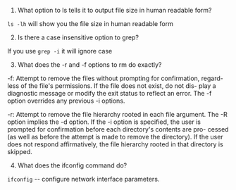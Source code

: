 1) What option to ls tells it to output file size in human readable form?

`ls -lh` will show you the file size in human readable form

2) Is there a case insensitive option to grep?

If you use `grep -i` it will ignore case

3) What does the -r and -f options to rm do exactly?

-f:     Attempt to remove the files without prompting for confirmation, regard-
        less of the file's permissions.  If the file does not exist, do not dis-
        play a diagnostic message or modify the exit status to reflect an error.
        The -f option overrides any previous -i options.
        
-r:     Attempt to remove the file hierarchy rooted in each file argument.  The
        -R option implies the -d option.  If the -i option is specified, the user
        is prompted for confirmation before each directory's contents are pro-
        cessed (as well as before the attempt is made to remove the directory).
        If the user does not respond affirmatively, the file hierarchy rooted in
        that directory is skipped.      

4) What does the ifconfig command do?

`ifconfig` -- configure network interface parameters.

